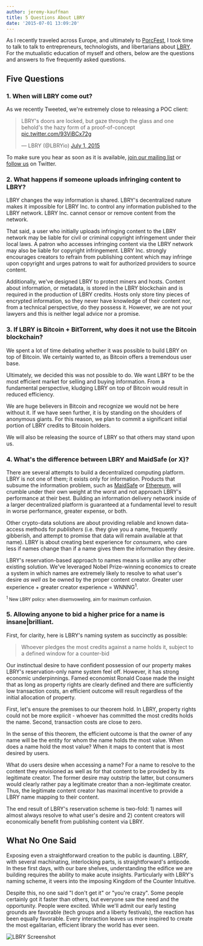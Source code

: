 ```yaml
---
author: jeremy-kauffman
title: 5 Questions About LBRY
date: '2015-07-01 13:09:20'
---
```


As I recently traveled across Europe, and ultimately to [PorcFest](http://www.porcfest.com), I took time to talk to talk to entrepreneurs, technologists, and libertarians about [LBRY](https://lbry.io).
For the mutualistic education of myself and others, below are the questions and answers to five frequently asked questions.

## Five Questions

### 1. When will LBRY come out?

As we recently Tweeted, we're extremely close to releasing a POC client:

<blockquote class="twitter-tweet" data-lang="en"><p lang="en" dir="ltr">LBRY&#39;s doors are locked, but gaze through the glass and one behold&#39;s the hazy form of a proof-of-concept <a href="http://t.co/93ViBCx72g">pic.twitter.com/93ViBCx72g</a></p>&mdash; LBRY (@LBRYio) <a href="https://twitter.com/LBRYio/status/616333374878281728">July 1, 2015</a></blockquote>
<script async src="//platform.twitter.com/widgets.js" charset="utf-8"></script>

To make sure you hear as soon as it is available, [join our mailing list](https://lbry.io/list/subscribe) or [follow us](https://twitter.com/lbryio) on Twitter.


### 2. What happens if someone uploads infringing content to LBRY?

LBRY changes the way information is shared. LBRY's decentralized nature makes it impossible for LBRY Inc. to control any information
published to the LBRY network. LBRY Inc. cannot censor or remove content from the network.

That said, a user who initially uploads infringing content to the LBRY network may be liable for civil or criminal copyright
infringement under their local laws. A patron who accesses infringing content via the LBRY network may also be liable for copyright
infringement. LBRY Inc. strongly encourages creators to refrain from publishing content which may infringe upon copyright and urges
patrons to wait for authorized providers to source content.

Additionally, we've designed LBRY to protect miners and hosts. Content about information, or metadata, is stored in the LBRY blockchain
and is required in the production of LBRY credits. Hosts only store tiny pieces of encrypted information, so they never have knowledge
of their content nor, from a technical perspective, do they possess it. However, we are not your lawyers and this is neither
legal advice nor a promise.


### 3. If LBRY is Bitcoin + BitTorrent, why does it not use the Bitcoin blockchain?

We spent a lot of time debating whether it was possible to build LBRY on top of Bitcoin. We certainly wanted to, as Bitcoin
offers a tremendous user base.

Ultimately, we decided this was not possible to do. We want LBRY to be the most efficient market for selling and buying
information. From a fundamental perspective, kludging LBRY on top of Bitcoin would result in reduced efficiency.

We are huge believers in Bitcoin and recognize we would not be here without it. If we have seen further, it is by standing on
the shoulders of anonymous giants. For this reason, we plan to commit a significant initial portion of LBRY credits to
Bitcoin holders.

We will also be releasing the source of LBRY so that others may stand upon us.


### 4. What's the difference between LBRY and MaidSafe (or X)?

There are several attempts to build a decentralized computing platform. LBRY is not one of them; it exists only for information.
Products that subsume the information problem, such as [MaidSafe](https://www.maidsafe.net) or [Ethereum](https://www.ethereum.org), will crumble
under their own weight at the worst and not approach LBRY's performance at their best. Building an information delivery network
inside of a larger decentralized platform is guaranteed at a fundamental level to result in worse performance, greater expense,
or both.

Other crypto-data solutions are about providing reliable and known data-access methods for *publishers* (i.e. they give you a name,
frequently gibberish, and attempt to promise that data will remain available at that name). LBRY is about creating best experience
for *consumers*, who care less if names change than if a name gives them the information they desire.

LBRY's reservation-based approach to names means is unlike any other existing solution. We've leveraged Nobel Prize-winning economics
to create a system in which names are extremely likely to resolve to what user's desire *as well as* be owned by the proper content
creator. Greater user experience + greater creator experience = WNNNG<sup>1</sup>.

<small><sup>1</sup> New LBRY policy: when disemvoweling, aim for maximum confusion. </small>


### 5. **Allowing anyone to bid a higher price for a name is insane|brilliant.**

First, for clarity, here is LBRY's naming system as succinctly as possible:

> Whoever pledges the most credits against a name holds it, subject to a defined window for a counter-bid

Our instinctual desire to have confident possession of our property makes LBRY's reservation-only name system feel off. However,
it has strong economic underpinnings. Famed economist Ronald Coase made the insight that as long as property rights are clearly
defined and there are sufficiently low transaction costs, an efficient outcome will result regardless of the initial allocation
of property.

First, let's ensure the premises to our theorem hold. In LBRY, property rights could not be more explicit - whoever has committed
the most credits holds the name. Second, transaction costs are close to zero.

In the sense of this theorem, the efficient outcome is that the owner of any name will be the entity for whom the name holds the
most value. When does a name hold the most value? When it maps to content that is most desired by users.

What do users desire when accessing a name? For a name to resolve to the content they envisioned as well as for that content to be
provided by its legitimate creator. The former desire may outstrip the latter, but consumers would clearly rather pay a legitimate
creator than a non-legitimate creator. Thus, the legitimate content creator has maximal incentive to provide a LBRY name mapping
to their content.

The end result of LBRY's reservation scheme is two-fold: 1) names will almost always resolve to what user's desire and 2) content
creators will economically benefit from publishing content via LBRY.


## What No One Said

Exposing even a straightforward creation to the public is daunting. LBRY, with several machinating, interlocking parts, is
straightforward's antipode. In these first days, with our bare shelves, understanding the edifice we are building requires
the ability to make acute insights. Particularly with LBRY's naming scheme, it veers into the imposing Kingdom of the
Counter Intuitive.

Despite this, no one said "I don't get it" or "you're crazy". Some people certainly got it faster than others, but everyone saw
the need and the opportunity. People were excited. While we'll admit our early testing grounds are favorable (tech groups and a
liberty festivals), the reaction has been equally favorable. Every interaction leaves us more inspired to create the most egalitarian,
efficient library the world has ever seen.

![LBRY Screenshot](https://pbs.twimg.com/media/CI2n8ClWsAAFlrG.png)
